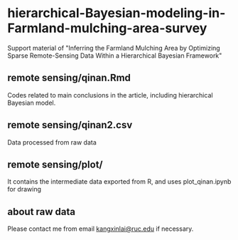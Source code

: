 # hierarchical-Bayesian-modeling-in-Farmland-mulching-area-survey
Support material of "Inferring the Farmland Mulching Area by Optimizing Sparse Remote-Sensing Data Within a Hierarchical Bayesian Framework"

## remote sensing/qinan.Rmd
Codes related to main conclusions in the article, including hierarchical Bayesian model.

## remote sensing/qinan2.csv
Data processed from raw data

## remote sensing/plot/
It contains the intermediate data exported from R, and uses plot_qinan.ipynb for drawing

## about raw data
Please contact me from email kangxinlai@ruc.edu if necessary.
